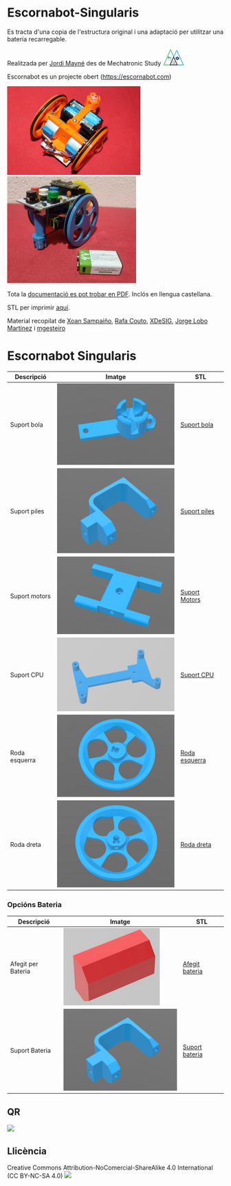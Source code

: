 # Escornabot-Singularis

Es tracta d'una copia de l'estructura original i una adaptació per utilitzar una bateria recarregable. 

Realitzada per [Jordi Mayné](https://github.com/maynej) des de Mechatronic Study <img src="Imatges/Logo3senseFons.png" width="50" />

Escornabot es un projecte obert (https://escornabot.com) 

<img src="Imatges/EscornabotSingularis.jpg" width="310" /> <img src="Imatges/EscornabotBateria9V.jpg" width="300" />

Tota la [documentació es pot trobar en PDF](https://github.com/maynej/Escorna-Singularis/tree/master/Doc/). Inclós en llengua castellana.

STL per imprimir [aquí](https://github.com/maynej/Escorna-Singularis/tree/master/stl).

Material recopilat de [Xoan Sampaiño](https://github.com/xoan), [Rafa Couto](https://github.com/rafacouto), [XDeSIG](https://github.com/xdesig), [Jorge Lobo Martínez](https://github.com/lobotic) i [mgesteiro](https://github.com/mgesteiro)   
  
# Escornabot Singularis
  
Descripció         | Imatge          | STL         
------------- | ------------- | ------------- 
Suport bola|![](Imatges/ballcaster-v2.png) | [Suport bola](STL/ballcaster-v2.stl)  
Suport piles|![](Imatges/battery-bracket.png) | [Suport piles](STL/battery-bracket.stl)  
Suport motors|![](Imatges/MotorBracket.png) | [Suport Motors](STL/MotorBracket.stl)  
Suport CPU|![](Imatges/CPU.png) | [Suport CPU](STL/cpu-2_10-bracket.stl)  
Roda esquerra|![](Imatges/wheel-l.png) | [Roda esquerra](STL/wheel-l.stl)  
Roda dreta|![](Imatges/wheel-r.png) | [Roda dreta](STL/wheel-r.stl)  
  
### Opcións Bateria
  
Descripció         | Imatge          | STL          
------------- | ------------- | ------------- 
Afegit per Bateria|![](Imatges/Afegit.jpg) | [Afegit bateria](STL/battery-bracket.stl)  
Suport Bateria|![](Imatges/battery-bracket.png) | [Suport bateria](STL/battery-bracket.stl)  

## QR

<img src="https://www.codigos-qr.com/qr/php/qr_img.php?d=https%3A%2F%2Fgithub.com%2Fmaynej%2FEscornabot-STEMFIE&s=6&e=m"/>

## Llicència

Creative Commons Attribution-NoComercial-ShareAlike 4.0 International (CC BY-NC-SA 4.0)  <img src="ImatgesEscornabot/CC.png" width="100" />

